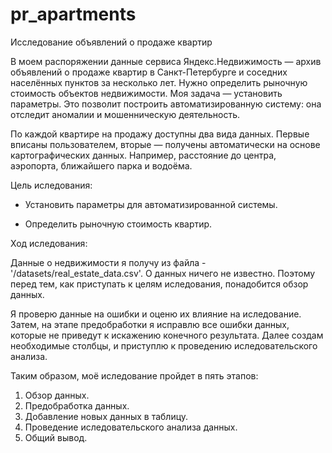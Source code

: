 # pr_apartments
Исследование объявлений о продаже квартир

В моем распоряжении данные сервиса Яндекс.Недвижимость — архив объявлений о продаже квартир в Санкт-Петербурге и соседних населённых пунктов за несколько лет. Нужно определить рыночную стоимость объектов недвижимости. Моя задача — установить параметры. Это позволит построить автоматизированную систему: она отследит аномалии и мошенническую деятельность.

По каждой квартире на продажу доступны два вида данных. Первые вписаны пользователем, вторые — получены автоматически на основе картографических данных. Например, расстояние до центра, аэропорта, ближайшего парка и водоёма.

Цель иследования:

- Установить параметры для автоматизированной системы.

- Определить рыночную стоимость квартир.

Ход иследования:

Данные о недвижимости я получу из файла - '/datasets/real_estate_data.csv'. О данных ничего не известно. Поэтому перед тем, как приступать к целям иследования, понадобится обзор данных.

Я проверю данные на ошибки и оценю их влияние на иследование. Затем, на этапе предобработки я исправлю все ошибки данных, которые не приведут к искажению конечного результата. Далее создам необходимые столбцы, и приступлю к проведению иследовательского анализа.

Таким образом, моё иследование пройдет в пять этапов:

1. Обзор данных.
2. Предобработка данных.
3. Добавление новых данных в таблицу.
4. Проведение иследовательского анализа данных.
5. Общий вывод.
